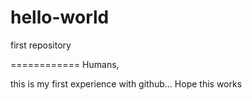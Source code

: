 # hello-world
first repository

============
Humans,

this is my first experience with github...
Hope this works
